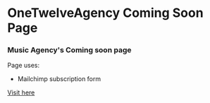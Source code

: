 # OneTwelveAgency Coming Soon Page

### Music Agency's Coming soon page

Page uses:
- Mailchimp subscription form

[Visit here](https://ax99.github.io/OTA)
